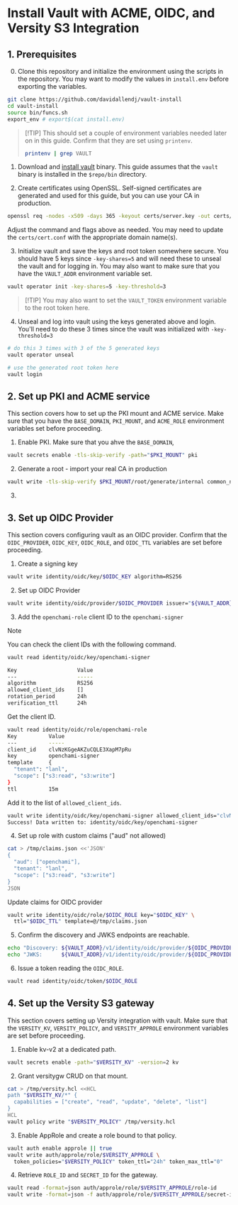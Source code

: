 # Install Vault with ACME, OIDC, and Versity S3 Integration

## 1. Prerequisites

0. Clone this repository and initialize the environment using the scripts in the repository. You may want to modify the values in `install.env` before exporting the variables.

```bash
git clone https://github.com/davidallendj/vault-install
cd vault-install
source bin/funcs.sh
export_env # export$(cat install.env)
```

> [!TIP] This should set a couple of environment variables needed later on in this guide. Confirm that they are set using `printenv`.
> 
> ```bash
> printenv | grep VAULT
> ```

1. Download and [install vault](https://developer.hashicorp.com/vault/install) binary. This guide assumes that the `vault` binary is installed in the `$repo/bin` directory.

2. Create certificates using OpenSSL. Self-signed certificates are generated and used for this guide, but you can use your CA in production.

```bash
openssl req -nodes -x509 -days 365 -keyout certs/server.key -out certs/server.crt -config certs/cert.conf
```

Adjust the command and flags above as needed. You may need to update the `certs/cert.conf` with the appropriate domain name(s).

3. Initialize vault and save the keys and root token somewhere secure. You should have 5 keys since `-key-shares=5` and will need these to unseal the vault and for logging in. You may also want to make sure that you have the `VAULT_ADDR` environment variable set.

```bash
vault operator init -key-shares=5 -key-threshold=3
``` 

> [!TIP] You may also want to set the `VAULT_TOKEN` environment variable to the root token here.

4. Unseal and log into vault using the keys generated above and login. You'll need to do these 3 times since the vault was initialized with `-key-threshold=3`

```bash
# do this 3 times with 3 of the 5 generated keys
vault operator unseal

# use the generated root token here
vault login
```

## 2. Set up PKI and ACME service

This section covers how to set up the PKI mount and ACME service. Make sure that you have the `BASE_DOMAIN`, `PKI_MOUNT`, and `ACME_ROLE` environment variables set before proceeding.

1. Enable PKI. Make sure that you ahve the `BASE_DOMAIN`, 

```bash
vault secrets enable -tls-skip-verify -path="$PKI_MOUNT" pki
```

2. Generate a root - import your real CA in production

```bash
vault write -tls-skip-verify $PKI_MOUNT/root/generate/internal common_name="${BASE_DOMAIN} Root CA" ttl=87600h
```

3. 

## 3. Set up OIDC Provider

This section covers configuring vault as an OIDC provider. Confirm that the `OIDC_PROVIDER`, `OIDC_KEY`, `OIDC_ROLE`, and `OIDC_TTL` variables are set before proceeding.

1. Create a signing key

```bash
vault write identity/oidc/key/$OIDC_KEY algorithm=RS256
```

2. Set up OIDC Provider 

```bash
vault write identity/oidc/provider/$OIDC_PROVIDER issuer="${VAULT_ADDR}"
```

3. Add the `openchami-role` client ID to the `openchami-signer`

> [!NOTE]
> You can check the client IDs with the following command.
> 
> ```bash
> vault read identity/oidc/key/openchami-signer
>
> Key                   Value
> ---                   -----
> algorithm             RS256
> allowed_client_ids    []
> rotation_period       24h
> verification_ttl      24h
> ```

Get the client ID.

```bash
vault read identity/oidc/role/openchami-role
Key          Value
---          -----
client_id    clvNzKGgeAKZuCQLE3XapM7pRu
key          openchami-signer
template     {
  "tenant": "lanl",
  "scope": ["s3:read", "s3:write"]
}
ttl          15m
```

Add it to the list of `allowed_client_ids`.

```bash
vault write identity/oidc/key/openchami-signer allowed_client_ids="clvNzKGgeAKZuCQLE3XapM7pRu"                               
Success! Data written to: identity/oidc/key/openchami-signer
```

4. Set up role with custom claims ("aud" not allowed)

```bash
cat > /tmp/claims.json <<'JSON'
{
  "aud": ["openchami"],
  "tenant": "lanl",
  "scope": ["s3:read", "s3:write"]
}
JSON
```

Update claims for OIDC provider

```bash
vault write identity/oidc/role/$OIDC_ROLE key="$OIDC_KEY" \
  ttl="$OIDC_TTL" template=@/tmp/claims.json
```

5. Confirm the discovery and JWKS endpoints are reachable.

```bash
echo "Discovery: ${VAULT_ADDR}/v1/identity/oidc/provider/${OIDC_PROVIDER}/.well-known/openid-configuration"
echo "JWKS:      ${VAULT_ADDR}/v1/identity/oidc/provider/${OIDC_PROVIDER}/.well-known/keys"
```

6. Issue a token reading the `OIDC_ROLE`.

```bash
vault read identity/oidc/token/$OIDC_ROLE
```

## 4. Set up the Versity S3 gateway

This section covers setting up Versity integration with vault. Make sure that the `VERSITY_KV`, `VERSITY_POLICY`, and `VERSITY_APPROLE` environment variables are set before proceeding.

1. Enable kv-v2 at a dedicated path.

```bash
vault secrets enable -path="$VERSITY_KV" -version=2 kv
```

2. Grant versitygw CRUD on that mount.

```bash
cat > /tmp/versity.hcl <<HCL
path "$VERSITY_KV/*" {
  capabilities = ["create", "read", "update", "delete", "list"]
}
HCL
vault policy write "$VERSITY_POLICY" /tmp/versity.hcl
```

3. Enable AppRole and create a role bound to that policy.

```bash
vault auth enable approle || true
vault write auth/approle/role/$VERSITY_APPROLE \
  token_policies="$VERSITY_POLICY" token_ttl="24h" token_max_ttl="0"
```

4. Retrieve `ROLE_ID` and `SECRET_ID` for the gateway.

```bash
vault read -format=json auth/approle/role/$VERSITY_APPROLE/role-id
vault write -format=json -f auth/approle/role/$VERSITY_APPROLE/secret-id
```

